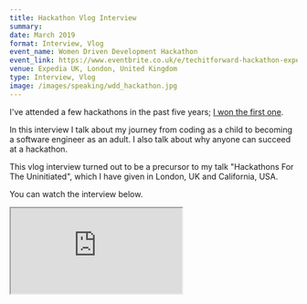 ```yaml
---
title: Hackathon Vlog Interview
summary: 
date: March 2019
format: Interview, Vlog
event_name: Women Driven Development Hackathon
event_link: https://www.eventbrite.co.uk/e/techitforward-hackathon-expedia-group-tickets-55716697141
venue: Expedia UK, London, United Kingdom
type: Interview, Vlog
image: /images/speaking/wdd_hackathon.jpg 
---
```


I've attended a few hackathons in the past five years; [I won the first one](https://blog.makersacademy.com/international-womens-day-hackathon-makeithappen-923aba741e58).

In this interview I talk about my journey from coding as a child to becoming a software engineer as an adult.  I also talk about why anyone can succeed at a hackathon.

This vlog interview turned out to be a precursor to my talk "Hackathons For The Uninitiated", which I have given in London, UK and California, USA.

You can watch the interview below.

<div class="embed-responsive embed-responsive-16by9">
  <iframe class="embed-responsive-item" src="https://www.youtube.com/embed/UPZCIKkEoJk" allowfullscreen></iframe>
</div><br/>
